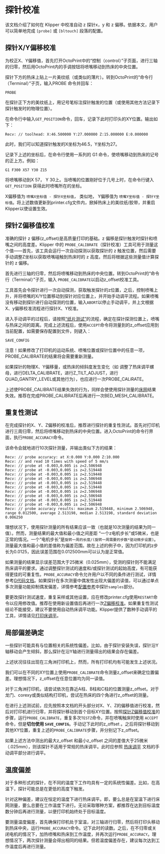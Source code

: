 # 探针校准

该文档介绍了如何在 Klipper 中校准自动 z 探针x，y 和 z 偏移。依据本文，用户可以简单地完成 `[probe]` 或 `[bltouch]` 段落的配置。

## 探针X/Y偏移校准

为校正X、Y偏移值，首先打开OctoPrint中的“控制（control）”子页面，进行三轴的归零，然后用OctoPrint内的手调按钮将喷嘴移动到热床的中央位置。

探针下方的热床上贴上一片美纹纸（或类似的薄片）。转到OctoPrint的“命令行（Terminal）”子页，输入PROBE 命令并回车：

```
PROBE
```

在探针正下方的美纹纸上，用记号笔标注探针触发的位置（或使用其他方法记录下探针触发时的物理位置）。

在命令行中输入`GET_POSITION`命令，回车，记录下此时打印头的XY位置。输出如下：

```
Recv: // toolhead: X:46.500000 Y:27.000000 Z:15.000000 E:0.000000
```

此时，我们可以知道探针触发的X坐标为46.5，Y坐标为27。

记录下上述的坐标后，在命令行使用一系列的 G1 命令，使喷嘴移动到热床的记号的正上方。例如：

```
G1 F300 X57 Y30 Z15
```

将喷嘴移动到X 57， Y 30上。当喷嘴的位置刚好位于几号上时，在命令行键入 `GET_POSITION` 获得此时喷嘴所在的坐标。

X偏移值为 `喷嘴X坐标值 - 探针X坐标值`， 类似地， Y偏移值为 `喷嘴Y坐标值 - 探针Y坐标值`。将上述数值更新到printer.cfg文件内，掀掉热床上的美纹纸/胶带，并重启Klipper以使设置生效。

## 探针Z偏移值校准

准确的探针 z 偏移(z_offset)是高质量打印的基础。z 偏移是探针触发时探针和喷嘴之间的高度差。Klipper 中的 `PROBE_CALIBRATE`（探针校准）工具可用于测量这个值——首先，该工具会运行一次自动探测以获取探针的 z 触发位置，然后需要手动调整Z坐标以获取喷嘴碰触到热床时的 z 高度。然后将根据这些测量值计算探针的 z 偏移。

首先进行三轴的归零，然后将喷嘴移动到热床的中央位置。转到OctoPrint的“命令行（Terminal）”子页，输入 `PROBE_CALIBRATE`以启动z_offset校准工具。

工具首先会令探针进行一次自动探测，获取触发探针的z位置，之后，控制喷嘴上升，并将喷嘴的X/Y位置移动到探针对应位置上，并开始手动调平流程。如果喷嘴没有移动到探针进行自动探测的位置，输入`ABORT`以停止手动调平，并上文根据X、y偏移校准流程进行探针X、Y校准。

进入手动调平的过程后，请按照[“纸片测试”](Bed_Level.md#the-paper-test)的流程，确定在探针探测位置上，喷嘴与热床之间的距离。完成上述流程后，使用`ACCEPT`命令将测量到的z_offset应用到当前配置，如需要保存配置到文件，则键入：

```
SAVE_CONFIG
```

注意！如果修改了打印机的运动系统、喷嘴位置或探针位置中的任意一项，PROBE_CALIBRATE的结果将会需要重新测量。

如果探针的物理X、Y偏移量，或热床的倾斜度发生变化（如 调整了热床调平螺母，进行DELTA_CALIBRATE，进行Z_TILT_ADJUST，进行QUAD_GANTRY_LEVEL或其他行为），也应进行一次PROBE_CALiRATE。

上述使PROBE_CALIBRATE结果失效的行为，同样会使使用探针测量的[床网](Bed_Mesh.md)结果失效。推荐在完成PROBE_CALIBRATE后再进行一次BED_MESH_CALIBRATE。

## 重复性测试

在完成探针的X、Y、Z偏移的校准后，推荐进行探针的重复性测试。首先对打印机进行三周归零，然后将喷嘴移动到热床的中央位置。进入OctoPrint的命令行界面，执行`PROBE_ACCURACY`命令。

该命令会就地进行10次探针测量，并输出类似下方的结果：

```
Recv: // probe accuracy: at X:0.000 Y:0.000 Z:10.000
Recv: // and read 10 times with speed of 5 mm/s
Recv: // probe at -0.003,0.005 is z=2.506948
Recv: // probe at -0.003,0.005 is z=2.519448
Recv: // probe at -0.003,0.005 is z=2.519448
Recv: // probe at -0.003,0.005 is z=2.506948
Recv: // probe at -0.003,0.005 is z=2.519448
Recv: // probe at -0.003,0.005 is z=2.519448
Recv: // probe at -0.003,0.005 is z=2.506948
Recv: // probe at -0.003,0.005 is z=2.506948
Recv: // probe at -0.003,0.005 is z=2.519448
Recv: // probe at -0.003,0.005 is z=2.506948
Recv: // probe accuracy results: maximum 2.519448, minimum 2.506948, range 0.012500, average 2.513198, median 2.513198, standard deviation 0.006250
```

理想状况下，使用探针测量的所有结果应该一致（也就是10次测量的结果为同一值）。然而，测量结果的最大值和最小值之间差距 “一个z电机步长”或5微米，也是正常的情况。一个“电机步长”是`旋转一周的长度/(旋转一周需要的步数*驱动微步设置)`。测量最大值和最小值的差值称为偏差范围。故在上述的例子中，因为打印机的z步长为0.0125，因此误差范围在0.012500mm可以认为是正常值。

如果测量的结果显示误差范围大于25微米（0.025mm），受测的探针则不能满足热床调平的要求。通过调整探针测试的速度和/或探针测试的起始高度，有可能获得更佳的可重复性。`PROBE_ACCURACY`命令允许用户以不同的条件进行测试，详情参考[G代码文档](G-Codes.md)。如果探针在多次测量中偶发性出现大偏差的读值，可以通过单点多次测量功能抑制偶发偏差，详情参考[配置参考](Config_Reference.md#probe)中探针`samples`部分。

要更改探针测试速度，重复采样或其他设置，应在修改printer.cfg使用`RESTART`命令以应用修改值。推荐在使用新设置值后再进行一次[Z偏移校准](#calibrating-probe-z-offset)。如果重复性测试结论不能接受，建议不要使用自动热床调平功能。Klipper提供了数种手动调平的工具，详情请见[打印床调平](Bed_Level.md)。

## 局部偏差确定

一些探针可能具有与位置相关的系统性偏差。比如，由于探针安装失误，探针沿Y轴移动会产生倾斜，那么探针在沿Y轴进行测量得出的结果会存在偏差。

上述状况往往出现在三角洲打印机上，然而，所有打印机均有可能发生上述状况。

我们可以在不同的XY位置上使用`PROBE_CALIBRATE`命令测量z_offset来确定位置偏差。理想情况下，z_offset在任意位置均为同一读值。

对于三角洲打印机，请尝试依次在靠近A柱、B柱和C柱的位置测量z_offset。对于龙门、corexy或类似结构打印机，尝试在热床的四个角进行z_offset的测量。

在进行上述测试前，应先按照本文档的开头部分对X、Y、Z的偏移值进行校准，然后对打印机进行归零，并将探针移动到首个目标XY位置。按照[探针Z偏移值校准](#探针Z偏移值校准)的步骤，运行`PROBE_CALIBRATE`，重复多次`TESTZ`命令，并在喷嘴触床时使用 `ACCEPT`命令，但是**切勿使用 `SAVE_CONFIG`**。手动记下此时的z_offset 。之后将探针移动到其他XY位置，重复上述的`PROBE_CALIBRATE`步骤，并分别记下z_offset。

如果上述方法中测出的最大z_offset 和最小z_offset 之间的差值大于25微米（.025mm），则该探针不适用于常规的热床调平。此时应参照 [热床调平](Bed_Level.md) 文档的手动调平部分进行调平。

## 温度偏差

对于多种形式的探针，在不同的温度下工作均具有一定的系统性偏差。比如，在高温下，探针可能总是在更低的高度下触发。

针对这种偏差，建议在恒定的温度下进行热床调平。即，要么总是在室温下进行床网测量，要么总要在工作温度下进行。无论采取哪种方案，都推荐在达到目标温度数分钟后再进行测量，以便打印机始终处于目标温度。

要测量温度偏差，首先确保打印机处于室温，对三轴进行归零，然后将打印头移动到热床中央，运行`PROBE_ACCURACY`命令。记下此时的读数。之后，在不归零或关闭电机的情况下，加热喷嘴和热床到工作温度，并再次运行`PROBE_ACCURACY`。理想情况下，两次探针测量会得出相同的结果。但若温度偏差存在，建议每次达到工作温度后再进行测量。
